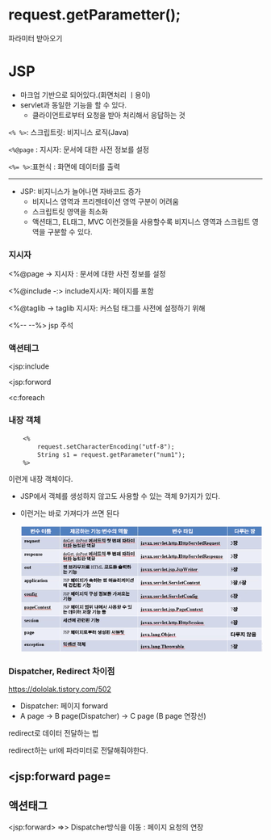 # request.getParametter();

파라미터 받아오기



# JSP

- 마크업 기반으로 되어있다.(화면처리 ㅣ용이)
- servlet과 동일한 기능을 할 수 있다.
  - 클라이언트로부터 요청을 받아 처리해서 응답하는 것

`<% %>`: 스크립트릿: 비지니스 로직(Java)

`<%@page` : 지시자: 문서에 대한 사전 정보를 설정

`<%= %>`:표현식 : 화면에 데이터를 출력



****



- JSP: 비지니스가 늘어나면 자바코드 증가
  - 비지니스 영역과 프리젠테이션 영역 구분이 어려움
  - 스크립트릿 영역을 최소화
  - 액션태그, EL태그, MVC 이런것들을 사용할수록 비지니스 영역과 스크립트 영역을 구분할 수 있다.

### 지시자

<%@page -> 지시자 : 문서에 대한 사전 정보를 설정

<%@include  -:> include지시자: 페이지를 포함

<%@taglib -> taglib 지시자: 커스텀 태그를 사전에 설정하기 위해

<%-- --%> jsp 주석

### 액션테그

<jsp:include

<jsp:forword

<c:foreach



### 내장 객체

```
	<%
		request.setCharacterEncoding("utf-8");
		String s1 = request.getParameter("num1");
	%>
```

이런게 내장 객체이다.

- JSP에서 객체를 생성하지 않고도 사용할 수 있는 객체 9가지가 있다.

- 이런거는 바로 가져다가 쓰면 된다

  ![image-20210928104915965](assets/image-20210928104915965.png)



### Dispatcher, Redirect 차이점

https://dololak.tistory.com/502

- Dispatcher: 페이지 forward 
- A page -> B page(Dispatcher) -> C page (B page 연장선)

redirect로 데이터 전달하는 법

redirect하는 url에 파라미터로 전달해줘야한다.







## <jsp:forward page=



## 액션태그

\<jsp:forward> =>> Dispatcher방식을 이동 : 페이지 요청의 연장



